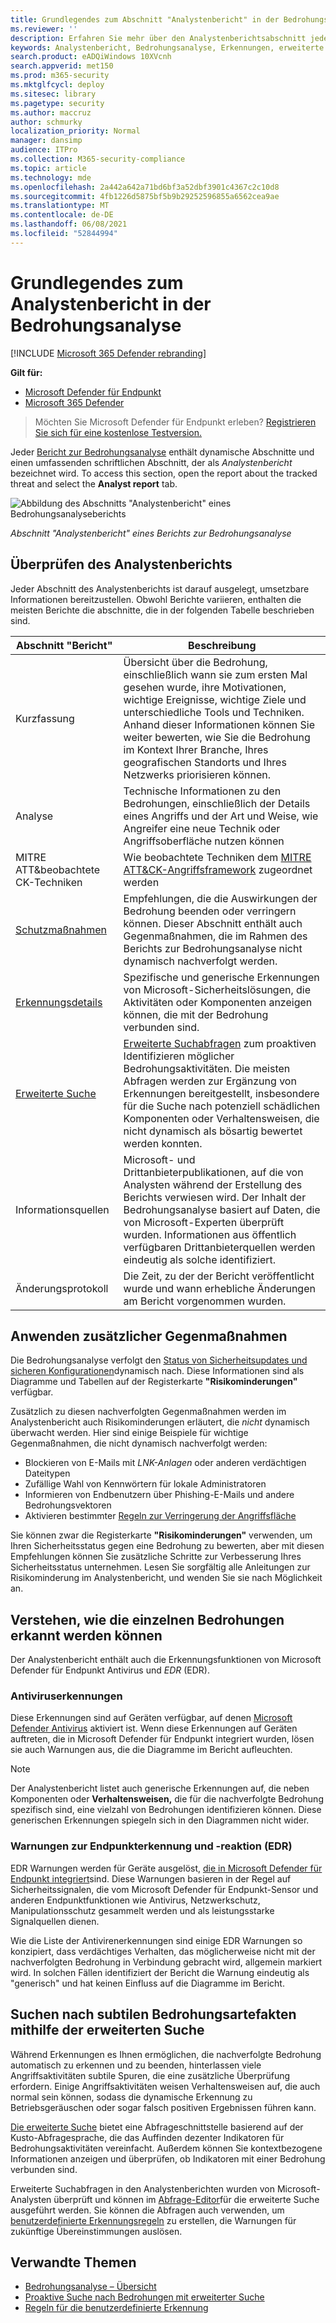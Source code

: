 ```yaml
---
title: Grundlegendes zum Abschnitt "Analystenbericht" in der Bedrohungsanalyse
ms.reviewer: ''
description: Erfahren Sie mehr über den Analystenberichtsabschnitt jedes Berichts zur Bedrohungsanalyse. Erfahren Sie, wie sie Informationen zu Bedrohungen, Risikominderungen, Erkennungen, erweiterten Suchabfragen und mehr bereitstellt.
keywords: Analystenbericht, Bedrohungsanalyse, Erkennungen, erweiterte Suchabfragen, Risikominderungen,
search.product: eADQiWindows 10XVcnh
search.appverid: met150
ms.prod: m365-security
ms.mktglfcycl: deploy
ms.sitesec: library
ms.pagetype: security
ms.author: maccruz
author: schmurky
localization_priority: Normal
manager: dansimp
audience: ITPro
ms.collection: M365-security-compliance
ms.topic: article
ms.technology: mde
ms.openlocfilehash: 2a442a642a71bd6bf3a52dbf3901c4367c2c10d8
ms.sourcegitcommit: 4fb1226d5875bf5b9b29252596855a6562cea9ae
ms.translationtype: MT
ms.contentlocale: de-DE
ms.lasthandoff: 06/08/2021
ms.locfileid: "52844994"
---
```

# <a name="understand-the-analyst-report-in-threat-analytics"></a>Grundlegendes zum Analystenbericht in der Bedrohungsanalyse

[!INCLUDE [Microsoft 365 Defender rebranding](../../includes/microsoft-defender.md)]

**Gilt für:**
- [Microsoft Defender für Endpunkt](https://go.microsoft.com/fwlink/p/?linkid=2154037)
- [Microsoft 365 Defender](https://go.microsoft.com/fwlink/?linkid=2118804)

> Möchten Sie Microsoft Defender für Endpunkt erleben? [Registrieren Sie sich für eine kostenlose Testversion.](https://www.microsoft.com/microsoft-365/windows/microsoft-defender-atp?ocid=docs-wdatp-exposedapis-abovefoldlink)

Jeder [Bericht zur Bedrohungsanalyse](threat-analytics.md) enthält dynamische Abschnitte und einen umfassenden schriftlichen Abschnitt, der als _Analystenbericht_ bezeichnet wird. To access this section, open the report about the tracked threat and select the **Analyst report** tab.

![Abbildung des Abschnitts "Analystenbericht" eines Bedrohungsanalyseberichts](images/ta-analyst-report-small.png)

_Abschnitt "Analystenbericht" eines Berichts zur Bedrohungsanalyse_

## <a name="scan-the-analyst-report"></a>Überprüfen des Analystenberichts 
Jeder Abschnitt des Analystenberichts ist darauf ausgelegt, umsetzbare Informationen bereitzustellen. Obwohl Berichte variieren, enthalten die meisten Berichte die abschnitte, die in der folgenden Tabelle beschrieben sind.

| Abschnitt "Bericht" | Beschreibung |
|--|--|
| Kurzfassung | Übersicht über die Bedrohung, einschließlich wann sie zum ersten Mal gesehen wurde, ihre Motivationen, wichtige Ereignisse, wichtige Ziele und unterschiedliche Tools und Techniken. Anhand dieser Informationen können Sie weiter bewerten, wie Sie die Bedrohung im Kontext Ihrer Branche, Ihres geografischen Standorts und Ihres Netzwerks priorisieren können. |
| Analyse | Technische Informationen zu den Bedrohungen, einschließlich der Details eines Angriffs und der Art und Weise, wie Angreifer eine neue Technik oder Angriffsoberfläche nutzen können | 
| MITRE ATT&beobachtete CK-Techniken | Wie beobachtete Techniken dem [MITRE ATT&CK-Angriffsframework](https://attack.mitre.org/) zugeordnet werden | 
| [Schutzmaßnahmen](#apply-additional-mitigations) | Empfehlungen, die die Auswirkungen der Bedrohung beenden oder verringern können. Dieser Abschnitt enthält auch Gegenmaßnahmen, die im Rahmen des Berichts zur Bedrohungsanalyse nicht dynamisch nachverfolgt werden. |
| [Erkennungsdetails](#understand-how-each-threat-can-be-detected) | Spezifische und generische Erkennungen von Microsoft-Sicherheitslösungen, die Aktivitäten oder Komponenten anzeigen können, die mit der Bedrohung verbunden sind. | 
| [Erweiterte Suche](#find-subtle-threat-artifacts-using-advanced-hunting) | [Erweiterte Suchabfragen](advanced-hunting-overview.md) zum proaktiven Identifizieren möglicher Bedrohungsaktivitäten. Die meisten Abfragen werden zur Ergänzung von Erkennungen bereitgestellt, insbesondere für die Suche nach potenziell schädlichen Komponenten oder Verhaltensweisen, die nicht dynamisch als bösartig bewertet werden konnten. | 
| Informationsquellen | Microsoft- und Drittanbieterpublikationen, auf die von Analysten während der Erstellung des Berichts verwiesen wird. Der Inhalt der Bedrohungsanalyse basiert auf Daten, die von Microsoft-Experten überprüft wurden. Informationen aus öffentlich verfügbaren Drittanbieterquellen werden eindeutig als solche identifiziert. | 
| Änderungsprotokoll | Die Zeit, zu der der Bericht veröffentlicht wurde und wann erhebliche Änderungen am Bericht vorgenommen wurden. |

## <a name="apply-additional-mitigations"></a>Anwenden zusätzlicher Gegenmaßnahmen
Die Bedrohungsanalyse verfolgt den [Status von Sicherheitsupdates und sicheren Konfigurationen](threat-analytics.md#mitigations-review-list-of-mitigations-and-the-status-of-your-devices)dynamisch nach. Diese Informationen sind als Diagramme und Tabellen auf der Registerkarte **"Risikominderungen"** verfügbar.

Zusätzlich zu diesen nachverfolgten Gegenmaßnahmen werden im Analystenbericht auch Risikominderungen erläutert, die _nicht_ dynamisch überwacht werden. Hier sind einige Beispiele für wichtige Gegenmaßnahmen, die nicht dynamisch nachverfolgt werden:

- Blockieren von E-Mails mit _LNK-Anlagen_ oder anderen verdächtigen Dateitypen
- Zufällige Wahl von Kennwörtern für lokale Administratoren
- Informieren von Endbenutzern über Phishing-E-Mails und andere Bedrohungsvektoren
- Aktivieren bestimmter [Regeln zur Verringerung der Angriffsfläche](attack-surface-reduction.md)

Sie können zwar die Registerkarte **"Risikominderungen"** verwenden, um Ihren Sicherheitsstatus gegen eine Bedrohung zu bewerten, aber mit diesen Empfehlungen können Sie zusätzliche Schritte zur Verbesserung Ihres Sicherheitsstatus unternehmen. Lesen Sie sorgfältig alle Anleitungen zur Risikominderung im Analystenbericht, und wenden Sie sie nach Möglichkeit an.

## <a name="understand-how-each-threat-can-be-detected"></a>Verstehen, wie die einzelnen Bedrohungen erkannt werden können
Der Analystenbericht enthält auch die Erkennungsfunktionen von Microsoft Defender für Endpunkt Antivirus und _EDR_ (EDR).

### <a name="antivirus-detections"></a>Antiviruserkennungen
Diese Erkennungen sind auf Geräten verfügbar, auf denen [Microsoft Defender Antivirus](/windows/security/threat-protection/microsoft-defender-antivirus/microsoft-defender-antivirus-in-windows-10) aktiviert ist. Wenn diese Erkennungen auf Geräten auftreten, die in Microsoft Defender für Endpunkt integriert wurden, lösen sie auch Warnungen aus, die die Diagramme im Bericht aufleuchten.

>[!NOTE]
>Der Analystenbericht listet auch generische Erkennungen auf, die neben Komponenten oder **Verhaltensweisen,** die für die nachverfolgte Bedrohung spezifisch sind, eine vielzahl von Bedrohungen identifizieren können. Diese generischen Erkennungen spiegeln sich in den Diagrammen nicht wider.

### <a name="endpoint-detection-and-response-edr-alerts"></a>Warnungen zur Endpunkterkennung und -reaktion (EDR)
EDR Warnungen werden für Geräte ausgelöst, [die in Microsoft Defender für Endpunkt integriert](onboard-configure.md)sind. Diese Warnungen basieren in der Regel auf Sicherheitssignalen, die vom Microsoft Defender für Endpunkt-Sensor und anderen Endpunktfunktionen wie Antivirus, Netzwerkschutz, Manipulationsschutz gesammelt werden und als leistungsstarke Signalquellen dienen.

Wie die Liste der Antivirenerkennungen sind einige EDR Warnungen so konzipiert, dass verdächtiges Verhalten, das möglicherweise nicht mit der nachverfolgten Bedrohung in Verbindung gebracht wird, allgemein markiert wird. In solchen Fällen identifiziert der Bericht die Warnung eindeutig als "generisch" und hat keinen Einfluss auf die Diagramme im Bericht.

## <a name="find-subtle-threat-artifacts-using-advanced-hunting"></a>Suchen nach subtilen Bedrohungsartefakten mithilfe der erweiterten Suche
Während Erkennungen es Ihnen ermöglichen, die nachverfolgte Bedrohung automatisch zu erkennen und zu beenden, hinterlassen viele Angriffsaktivitäten subtile Spuren, die eine zusätzliche Überprüfung erfordern. Einige Angriffsaktivitäten weisen Verhaltensweisen auf, die auch normal sein können, sodass die dynamische Erkennung zu Betriebsgeräuschen oder sogar falsch positiven Ergebnissen führen kann.

[Die erweiterte Suche](advanced-hunting-overview.md) bietet eine Abfrageschnittstelle basierend auf der Kusto-Abfragesprache, die das Auffinden dezenter Indikatoren für Bedrohungsaktivitäten vereinfacht. Außerdem können Sie kontextbezogene Informationen anzeigen und überprüfen, ob Indikatoren mit einer Bedrohung verbunden sind.

Erweiterte Suchabfragen in den Analystenberichten wurden von Microsoft-Analysten überprüft und können im [Abfrage-Editor](https://securitycenter.windows.com/advanced-hunting)für die erweiterte Suche ausgeführt werden. Sie können die Abfragen auch verwenden, um [benutzerdefinierte Erkennungsregeln](custom-detection-rules.md) zu erstellen, die Warnungen für zukünftige Übereinstimmungen auslösen.


## <a name="related-topics"></a>Verwandte Themen
- [Bedrohungsanalyse – Übersicht](threat-analytics.md)
- [Proaktive Suche nach Bedrohungen mit erweiterter Suche](advanced-hunting-overview.md) 
- [Regeln für die benutzerdefinierte Erkennung](custom-detection-rules.md)
